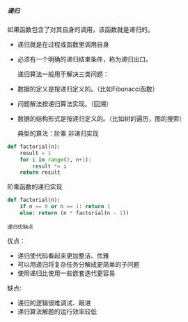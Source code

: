 ##### 递归
如果函数包含了对其自身的调用，该函数就是递归的。
* 递归就是在过程或函数里调用自身
* 必须有一个明确的递归结束条件，称为递归出口。


	递归算法一般用于解决三类问题：
* 数据的定义是按递归定义的。（比如Fibonacci函数）
* 问题解法按递归算法实现。（回溯）
* 数据的结构形式是按递归定义的。（比如树的遍历，图的搜索）



	典型的算法：阶乘
非递归实现
```python
def factorial(n):
    result = 1
    for i in range(2, n+1):
        result *= i
    return result

```

阶乘函数的递归实现
```python
def factorial(n):
    if n == 0 or n == 1: return 1
    else: return (n * factorial(n - 1))
```

	递归优缺点
优点：
* 递归使代码看起来更加整洁、优雅
* 可以用递归将复杂任务分解成更简单的子问题
* 使用递归比使用一些嵌套迭代更容易

缺点:
* 递归的逻辑很难调试、跟进
* 递归算法解题的运行效率较低
